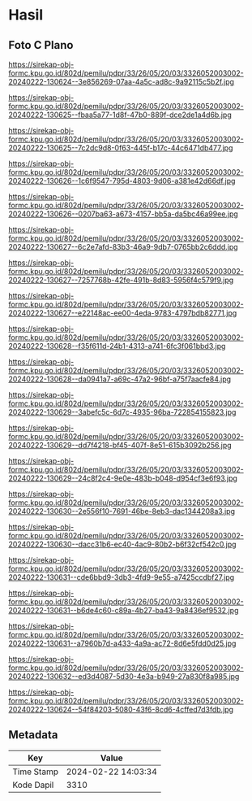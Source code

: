 # Hasil

## Foto C Plano

https://sirekap-obj-formc.kpu.go.id/802d/pemilu/pdpr/33/26/05/20/03/3326052003002-20240222-130624--3e856269-07aa-4a5c-ad8c-9a92115c5b2f.jpg

https://sirekap-obj-formc.kpu.go.id/802d/pemilu/pdpr/33/26/05/20/03/3326052003002-20240222-130625--fbaa5a77-1d8f-47b0-889f-dce2de1a4d6b.jpg

https://sirekap-obj-formc.kpu.go.id/802d/pemilu/pdpr/33/26/05/20/03/3326052003002-20240222-130625--7c2dc9d8-0f63-445f-b17c-44c6471db477.jpg

https://sirekap-obj-formc.kpu.go.id/802d/pemilu/pdpr/33/26/05/20/03/3326052003002-20240222-130626--1c6f9547-795d-4803-9d06-a381e42d66df.jpg

https://sirekap-obj-formc.kpu.go.id/802d/pemilu/pdpr/33/26/05/20/03/3326052003002-20240222-130626--0207ba63-a673-4157-bb5a-da5bc46a99ee.jpg

https://sirekap-obj-formc.kpu.go.id/802d/pemilu/pdpr/33/26/05/20/03/3326052003002-20240222-130627--6c2e7afd-83b3-46a9-9db7-0765bb2c6ddd.jpg

https://sirekap-obj-formc.kpu.go.id/802d/pemilu/pdpr/33/26/05/20/03/3326052003002-20240222-130627--7257768b-42fe-491b-8d83-5956f4c579f9.jpg

https://sirekap-obj-formc.kpu.go.id/802d/pemilu/pdpr/33/26/05/20/03/3326052003002-20240222-130627--e22148ac-ee00-4eda-9783-4797bdb82771.jpg

https://sirekap-obj-formc.kpu.go.id/802d/pemilu/pdpr/33/26/05/20/03/3326052003002-20240222-130628--f35f611d-24b1-4313-a741-6fc3f061bbd3.jpg

https://sirekap-obj-formc.kpu.go.id/802d/pemilu/pdpr/33/26/05/20/03/3326052003002-20240222-130628--da0941a7-a69c-47a2-96bf-a75f7aacfe84.jpg

https://sirekap-obj-formc.kpu.go.id/802d/pemilu/pdpr/33/26/05/20/03/3326052003002-20240222-130629--3abefc5c-6d7c-4935-96ba-722854155823.jpg

https://sirekap-obj-formc.kpu.go.id/802d/pemilu/pdpr/33/26/05/20/03/3326052003002-20240222-130629--dd7f4218-bf45-407f-8e51-615b3092b256.jpg

https://sirekap-obj-formc.kpu.go.id/802d/pemilu/pdpr/33/26/05/20/03/3326052003002-20240222-130629--24c8f2c4-9e0e-483b-b048-d954cf3e6f93.jpg

https://sirekap-obj-formc.kpu.go.id/802d/pemilu/pdpr/33/26/05/20/03/3326052003002-20240222-130630--2e556f10-7691-46be-8eb3-dac1344208a3.jpg

https://sirekap-obj-formc.kpu.go.id/802d/pemilu/pdpr/33/26/05/20/03/3326052003002-20240222-130630--dacc31b6-ec40-4ac9-80b2-b6f32cf542c0.jpg

https://sirekap-obj-formc.kpu.go.id/802d/pemilu/pdpr/33/26/05/20/03/3326052003002-20240222-130631--cde6bbd9-3db3-4fd9-9e55-a7425ccdbf27.jpg

https://sirekap-obj-formc.kpu.go.id/802d/pemilu/pdpr/33/26/05/20/03/3326052003002-20240222-130631--b6de4c60-c89a-4b27-ba43-9a8436ef9532.jpg

https://sirekap-obj-formc.kpu.go.id/802d/pemilu/pdpr/33/26/05/20/03/3326052003002-20240222-130631--a7960b7d-a433-4a9a-ac72-8d6e5fdd0d25.jpg

https://sirekap-obj-formc.kpu.go.id/802d/pemilu/pdpr/33/26/05/20/03/3326052003002-20240222-130632--ed3d4087-5d30-4e3a-b949-27a830f8a985.jpg

https://sirekap-obj-formc.kpu.go.id/802d/pemilu/pdpr/33/26/05/20/03/3326052003002-20240222-130624--54f84203-5080-43f6-8cd6-4cffed7d3fdb.jpg


## Metadata

| Key        | Value               |
| ---------- | ------------------- |
| Time Stamp | 2024-02-22 14:03:34 |
| Kode Dapil | 3310                |




